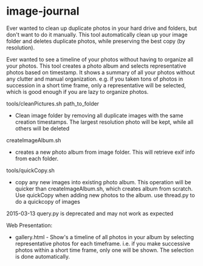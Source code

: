 image-journal
=============
Ever wanted to clean up duplicate photos in your hard drive and folders, but don't want to do it manually. This tool
automatically clean up your image folder and deletes duplicate photos, while preserving the best copy (by resolution). 

Ever wanted to see a timeline of your photos without having to organize all your photos. This tool creates a photo album
and selects representative photos based on timestamp. It shows a summary of all your photos without any clutter and manual 
organization.  e.g. if you taken tons of photos in succession in a short time frame, only a representative will be selected, which is good enough
if you are lazy to organize photos.  


tools/cleanPictures.sh  path_to_folder
- Clean image folder by removing all duplicate images with the same creation timestamps. 
The largest resolution photo will be kept, while all others will be deleted

createImageAlbum.sh 
- creates a new photo album from image folder. This will retrieve exif info from each folder. 


tools/quickCopy.sh
- copy any new images into existing photo album. This operation will be quicker than createImageAlbum.sh, which creates
album from scratch. Use quickCopy when adding new photos to the album. 
use thread.py to do a quickcopy of images

2015-03-13  query.py is deprecated and may not work as expected

Web Presentation:
- gallery.html - Show's a timeline of all photos in your album by selecting representative photos for each timeframe. i.e. if you
make successive photos within a short time frame, only one will be shown. The selection is done automatically. 
